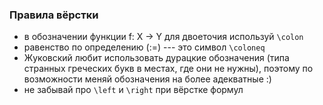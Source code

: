 ### Правила вёрстки
- в обозначении функции f: X -> Y для двоеточия используй `\colon`
- равенство по определению (:=) --- это символ `\coloneq`
- Жуковский любит использовать дурацкие обозначения (типа странных греческих букв
в местах, где они не нужны), поэтому по возможности меняй обозначения на более адекватные :)
- не забывай про `\left` и `\right` при вёрстке формул
